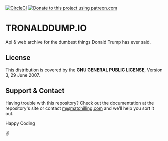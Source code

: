 [![CircleCI](https://circleci.com/gh/tronalddump-io/tronald-app/tree/master.svg?style=svg)](https://circleci.com/gh/tronalddump-io/tronald-app/tree/master)
[![Donate to this project using patreon.com](https://img.shields.io/badge/patreon-donate-yellow.svg)](https://www.patreon.com/matchilling)

# TRONALDDUMP.IO

Api & web archive for the dumbest things Donald Trump has ever said.

## License

This distribution is covered by the **GNU GENERAL PUBLIC LICENSE**, Version 3, 29 June 2007.

## Support & Contact

Having trouble with this repository? Check out the documentation at the repository's site or contact m@matchilling.com and we’ll help you sort it out.

Happy Coding

:v: